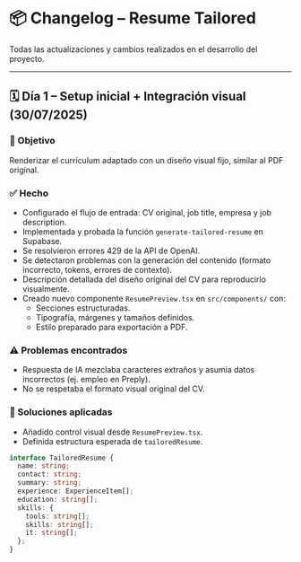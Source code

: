 # 📦 Changelog – Resume Tailored

Todas las actualizaciones y cambios realizados en el desarrollo del proyecto.

---

## 🗓️ Día 1 – Setup inicial + Integración visual (30/07/2025)

### 🎯 Objetivo
Renderizar el currículum adaptado con un diseño visual fijo, similar al PDF original.

### ✅ Hecho
- Configurado el flujo de entrada: CV original, job title, empresa y job description.
- Implementada y probada la función `generate-tailored-resume` en Supabase.
- Se resolvieron errores 429 de la API de OpenAI.
- Se detectaron problemas con la generación del contenido (formato incorrecto, tokens, errores de contexto).
- Descripción detallada del diseño original del CV para reproducirlo visualmente.
- Creado nuevo componente `ResumePreview.tsx` en `src/components/` con:
  - Secciones estructuradas.
  - Tipografía, márgenes y tamaños definidos.
  - Estilo preparado para exportación a PDF.

### ⚠️ Problemas encontrados
- Respuesta de IA mezclaba caracteres extraños y asumía datos incorrectos (ej. empleo en Preply).
- No se respetaba el formato visual original del CV.

### 🔧 Soluciones aplicadas
- Añadido control visual desde `ResumePreview.tsx`.
- Definida estructura esperada de `tailoredResume`.

```ts
interface TailoredResume {
  name: string;
  contact: string;
  summary: string;
  experience: ExperienceItem[];
  education: string[];
  skills: {
    tools: string[];
    skills: string[];
    it: string[];
  };
}


